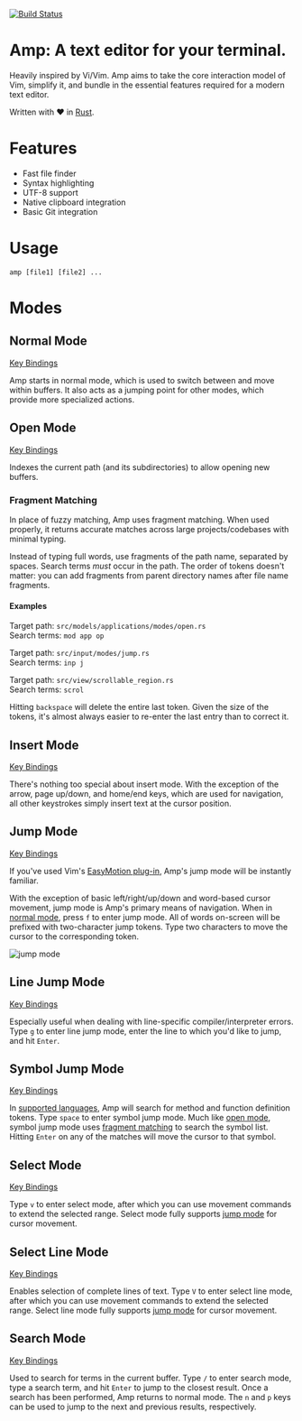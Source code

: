 [![Build Status](https://travis-ci.org/jmacdonald/amp.svg?branch=master)](https://travis-ci.org/jmacdonald/amp)

# Amp: A text editor for your terminal.

Heavily inspired by Vi/Vim. Amp aims to take the core interaction model of Vim,
simplify it, and bundle in the essential features required for a modern text
editor.

Written with :heart: in [Rust](http://rust-lang.org).

# Features

* Fast file finder
* Syntax highlighting
* UTF-8 support
* Native clipboard integration
* Basic Git integration

# Usage

`amp [file1] [file2] ...`

# Modes

## <a id="normal_mode">Normal Mode</a>

[Key Bindings](https://github.com/jmacdonald/amp/tree/master/src/input/modes/normal.rs)

Amp starts in normal mode, which is used to switch between and move within buffers. It also acts as a jumping point for other modes, which provide more specialized actions.

## <a id="open_mode">Open Mode</a>

[Key Bindings](https://github.com/jmacdonald/amp/tree/master/src/input/modes/normal.rs)

Indexes the current path (and its subdirectories) to allow opening new buffers.

### <a id="fragment_matching">Fragment Matching</a>

In place of fuzzy matching, Amp uses fragment matching. When used properly, it
returns accurate matches across large projects/codebases with minimal typing.

Instead of typing full words, use fragments of the path name, separated by
spaces. Search terms _must_ occur in the path. The order of tokens doesn't matter: you can add fragments from parent directory names after file name fragments.

#### Examples

Target path: `src/models/applications/modes/open.rs`  
Search terms: `mod app op`

Target path: `src/input/modes/jump.rs`  
Search terms: `inp j`

Target path: `src/view/scrollable_region.rs`  
Search terms: `scrol`

Hitting `backspace` will delete the entire last token. Given the size of the tokens, it's almost always easier to re-enter the last entry than to correct it.

## Insert Mode

[Key Bindings](https://github.com/jmacdonald/amp/tree/master/src/input/modes/insert.rs)

There's nothing too special about insert mode. With the exception of the arrow, page up/down, and home/end keys, which are used for navigation, all other keystrokes simply insert text at the cursor position.

## <a id="jump_mode">Jump Mode</a>

[Key Bindings](https://github.com/jmacdonald/amp/tree/master/src/input/modes/jump.rs)

If you've used Vim's [EasyMotion plug-in](https://github.com/easymotion/vim-easymotion), Amp's jump mode will be instantly familiar.

With the exception of basic left/right/up/down and word-based cursor movement, jump mode is Amp's primary means of navigation. When in [normal mode](#normal_mode), press `f` to enter jump mode. All of words on-screen will be prefixed with two-character jump tokens. Type two characters to move the cursor to the corresponding token.

![jump mode](https://raw.githubusercontent.com/jmacdonald/amp/master/doc/jump_mode.gif)

## Line Jump Mode

[Key Bindings](https://github.com/jmacdonald/amp/tree/master/src/input/modes/line_jump.rs)

Especially useful when dealing with line-specific compiler/interpreter errors. Type `g` to enter line jump mode, enter the line to which you'd like to jump, and hit `Enter`.

## Symbol Jump Mode

[Key Bindings](https://github.com/jmacdonald/amp/tree/master/src/input/modes/symbol_jump.rs)

In [supported languages](https://github.com/jmacdonald/luthor/tree/master/src/lexers), Amp will search for method and function definition tokens. Type `space` to enter symbol jump mode. Much like [open mode](#open_mode), symbol jump mode uses [fragment matching](#fragment_matching) to search the symbol list. Hitting `Enter` on any of the matches will move the cursor to that symbol.

## Select Mode

[Key Bindings](https://github.com/jmacdonald/amp/tree/master/src/input/modes/select.rs)

Type `v` to enter select mode, after which you can use movement commands to extend the selected range. Select mode fully supports [jump mode](#jump_mode) for cursor movement.

## Select Line Mode

[Key Bindings](https://github.com/jmacdonald/amp/tree/master/src/input/modes/select_line.rs)

Enables selection of complete lines of text. Type `V` to enter select line mode, after which you can use movement commands to extend the selected range. Select line mode fully supports [jump mode](#jump_mode) for cursor movement.

## Search Mode

[Key Bindings](https://github.com/jmacdonald/amp/tree/master/src/input/modes/search.rs)

Used to search for terms in the current buffer. Type `/` to enter search mode, type a search term, and hit `Enter` to jump to the closest result. Once a search has been performed, Amp returns to normal mode. The `n` and `p` keys can be used to jump to the next and previous results, respectively.